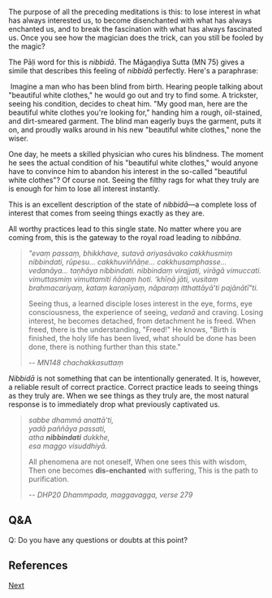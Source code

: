 The purpose of all the preceding meditations is this: to lose interest in what has always interested us, to become disenchanted with what has always enchanted us, and to break the fascination with what has always fascinated us. Once you see how the magician does the trick, can you still be fooled by the magic?

The Pāḷi word for this is *nibbidā*. The Māgaṇḍiya Sutta (MN 75) gives a simile that describes this feeling of *nibbidā* perfectly. Here's a paraphrase:

 Imagine a man who has been blind from birth. Hearing people talking about "beautiful white clothes," he would go out and try to find some. A trickster, seeing his condition, decides to cheat him. "My good man, here are the beautiful white clothes you're looking for," handing him a rough, oil-stained, and dirt-smeared garment. The blind man eagerly buys the garment, puts it on, and proudly walks around in his new "beautiful white clothes," none the wiser.

 One day, he meets a skilled physician who cures his blindness. The moment he sees the actual condition of his "beautiful white clothes," would anyone have to convince him to abandon his interest in the so-called "beautiful white clothes"? Of course not. Seeing the filthy rags for what they truly are is enough for him to lose all interest instantly.

This is an excellent description of the state of *nibbidā*—a complete loss of interest that comes from seeing things exactly as they are.

All worthy practices lead to this single state. No matter where you are coming from, this is the gateway to the royal road leading to *nibbāna*.

> *"evaṃ passaṃ, bhikkhave, sutavā ariyasāvako cakkhusmiṃ nibbindati, rūpesu... cakkhuviññāṇe... cakkhusamphasse... vedanāya... taṇhāya nibbindati. nibbindaṃ virajjati, virāgā vimuccati. vimuttasmiṃ vimuttamiti ñāṇaṃ hoti. ‘khīṇā jāti, vusitaṃ brahmacariyaṃ, kataṃ karaṇīyaṃ, nāparaṃ itthattāyā’ti pajānātī"ti.*
> 
> Seeing thus, a learned disciple loses interest in the eye, forms, eye consciousness, the experience of seeing, *vedanā* and craving. Losing interest, he becomes detached, from detachment he is freed. When freed, there is the understanding, "Freed!" He knows, "Birth is finished, the holy life has been lived, what should be done has been done, there is nothing further than this state."
> 
> -- *MN148 chachakkasuttaṃ*

*Nibbidā* is not something that can be intentionally generated. It is, however, a reliable result of correct practice. Correct practice leads to seeing things as they truly are. When we see things as they truly are, the most natural response is to immediately drop what previously captivated us. 

> *sabbe dhammā anattā'ti,*  
> *yadā paññāya passati,*  
> *atha **nibbindati** dukkhe,*    
> *esa maggo visuddhiyā.*  
> 
> All phenomena are not oneself,
> When one sees this with wisdom,
> Then one becomes **dis-enchanted** with suffering,
> This is the path to purification.
> 
> -- *DHP20 Dhammpada, maggavagga, verse 279*


## Q&A

Q: Do you have any questions or doubts at this point?

## References



<a href="9. Resources.html">Next</a>

